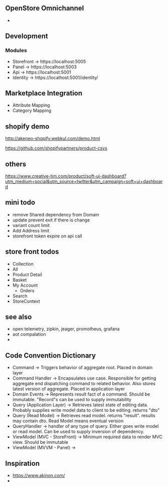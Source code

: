 ## OpenStore Omnichannel

- 

## Development

### Modules

- Storefront -> https://localhost:5005
- Panel -> https://localhost:5003
- Api -> https://localhost:5001
- Identity -> https://localhost:5001/identity/

## Marketplace Integration

- Attribute Mapping
- Category Mapping

## shopify demo
http://akeneo-shopify.webkul.com/demo.html

https://github.com/shopifypartners/product-csvs

## others
https://www.creative-tim.com/product/soft-ui-dashboard?utm_medium=social&utm_source=twitter&utm_campaign=soft+ui+dashboard

## mini todo
* remove Shared dependency from Domain
* update prevent exit if there is change
* variant count limit 
* Add Address limit
* storefront token expire on api call

## store front todos
* Collection
* All 
* Product Detail
* Basket
* My Account
  * Orders
* Search
* StoreContext 

## see also 
- open telemetry, zipkin, jeager, promotheus, grafana 
- aot compalation 
- 


## Code Convention Dictionary

- Command -> Triggers behavior of aggregate root. Placed in domain layer
- Command Handler -> Encapsulates use case. Responsible for getting aggregate end dispatching command to related behavior. Also stores latest version of aggregate. Placed in application layer 
- Domain Events -> Represents result fact of a command. Should be immutable. "Record"s can be used to supply immutability 
- Query (Application Layer) -> Retrieves latest state of editing data. Probably supplies write model data to client to be editing. returns "dto"
- Query (Read Model) -> Retrieves read model. returns "result". results may contain dto. Read Model means eventual version 
- QueryHandler -> handler of any type of query. Either goes write model or read model. Can be used to supply inversion of dependency. 
- ViewModel (MVC - StoreFront) -> Minimum required data to render MVC view. Should be immutable
- ViewModel (MVVM - Panel) -> 


## Inspiration
- https://www.akinon.com/
- 
